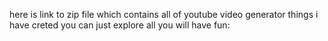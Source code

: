here is link to zip file which contains all of youtube video generator things i have creted you can just explore all you will have fun:

